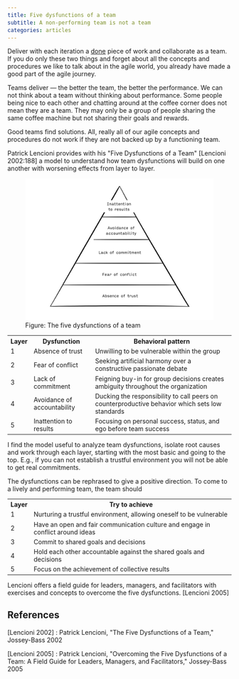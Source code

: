 ```yaml
---
title: Five dysfunctions of a team
subtitle: A non-performing team is not a team
categories: articles
---
```


Deliver with each iteration a [done]({{site.url}}/definition-of-done) piece of work and collaborate as a team. If you do only these two things and forget about all the concepts and procedures we like to talk about in the agile world, you already have made a good part of the agile journey.

Teams deliver — the better the team, the better the performance. We can not think about a team without thinking about performance. Some people being nice to each other and chatting around at the coffee corner does not mean they are a team. They may only be a group of people sharing the same coffee machine but not sharing their goals and rewards.

Good teams find solutions. All, really all of our agile concepts and procedures do not work if they are not backed up by a functioning team.

Patrick Lencioni provides with his "Five Dysfunctions of a Team" [Lencioni 2002:188] a model to understand how team dysfunctions will build on one another with worsening effects from layer to layer.

<figure>
<img src="/i/blog/five_dysfunctions.jpg" />
<figcaption>Figure: The five dysfunctions of a team</figcaption>
</figure>

<div>
<table>
<tr>
<th>Layer</th><th>Dysfunction</th><th>Behavioral pattern</th>
</tr>
<tr>
<td>1</td><td>Absence of trust</td><td>Unwilling to be vulnerable within the group</td>
</tr>
<tr>
<td>2</td><td>Fear of conflict</td><td>Seeking artificial harmony over a constructive passionate debate</td>
</tr>
<tr>
<td>3</td><td>Lack of commitment</td><td>Feigning buy-in for group decisions creates ambiguity throughout the organization</td>
</tr>
<td>4</td><td>Avoidance of accountability</td><td>Ducking the responsibility to call peers on counterproductive behavior which sets low standards</td>
<tr>
<td>5</td><td>Inattention to results</td><td>Focusing on personal success, status, and ego before team success</td>
</tr>
</table>
</div>

I find the model useful to analyze team dysfunctions, isolate root causes and work through each layer, starting with the most basic and going to the top. E.g., if you can not establish a trustful environment you will not be able to get real commitments.

The dysfunctions can be rephrased to give a positive direction. To come to a lively and performing team, the team should

<div>
<table>
<tr>
<th>Layer</th><th>Try to achieve</th>
</tr>
<tr>
<td>1</td><td>Nurturing a trustful environment, allowing oneself to be vulnerable</td>
</tr>
<tr>
<td>2</td><td>Have an open and fair communication culture and engage in conflict around ideas</td>
</tr>
<tr>
<td>3</td><td>Commit to shared goals and decisions</td>
</tr>
<tr>
<td>4</td><td>Hold each other accountable against the shared goals and decisions</td>
</tr>
<tr>
<td>5</td><td>Focus on the achievement of collective results</td>
</tr>
</table>
</div>

Lencioni offers a field guide for leaders, managers, and facilitators with exercises and concepts to overcome the five dysfunctions. [Lencioni 2005]

## References

[Lencioni 2002]
: Patrick Lencioni, "The Five Dysfunctions of a Team," Jossey-Bass 2002

[Lencioni 2005]
: Patrick Lencioni, "Overcoming the Five Dysfunctions of a Team: A Field Guide for Leaders, Managers, and Facilitators," Jossey-Bass 2005
